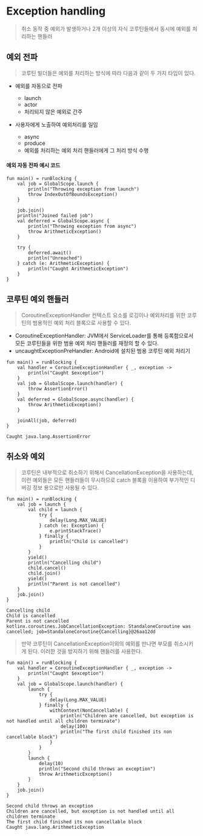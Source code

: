 # Exception handling
> 취소 동작 중 예외가 발생하거나 2개 이상의 자식 코루틴들에서 동시에 예외를 처리하는 핸들러

## 예외 전파
> 코루틴 빌더들은 예외를 처리하는 방식에 따라 다음과 같이 두 가지 타입이 있다.

- 예외를 자동으로 전파
  - launch
  - actor
  - 처리되지 않은 예외로 간주

- 사용자에게 노출하여 예외처리를 일임
  - async
  - produce
  - 예외를 처리하는 예외 처리 핸들러에게 그 처리 방식 수행

#### 예외 자동 전파 예시 코드
```
fun main() = runBlocking {
    val job = GlobalScope.launch {
        println("Throwing exception from launch")
        throw IndexOutOfBoundsException()
    }

    job.join()
    println("Joined failed job")
    val deferred = GlobalScope.async {
        println("Throwing exception from async")
        throw ArithmeticException()
    }

    try {
        deferred.await()
        println("Unreached")
    } catch (e: ArithmeticException) {
        println("Caught ArithmeticException")
    }
}
```

## 코루틴 예외 핸들러
> CoroutineExceptionHandler 컨텍스트 요소를 로깅이나 예외처리를 위한 코루틴의 범용적인 예외 처리 블록으로 사용할 수 있다.

- CoroutineExceptionHandler: JVM에서 ServiceLoader를 통해 등록함으로서 모든 코루틴들을 위한 범용 예외 처리 핸들러를 재정의 할 수 있다.
- uncaughtExceptionPreHandler: Android에 설치된 범용 코루틴 예외 처리기

```
fun main() = runBlocking {
    val handler = CoroutineExceptionHandler { _, exception ->
        println("Caught $exception")
    }
    val job = GlobalScope.launch(handler) {
        throw AssertionError()
    }
    val deferred = GlobalScope.async(handler) {
        throw ArithmeticException()
    }

    joinAll(job, deferred)
}

Caught java.lang.AssertionError
```

## 취소와 예외
> 코루틴은 내부적으로 취소하기 위해서 CancellationException을 사용하는데,  
이런 예외들은 모든 핸들러들이 무시하므로 catch 블록을 이용하여 부가적인 디버깅 정보 용으로만 사용될 수 있다.  

```
fun main() = runBlocking {
    val job = launch {
        val child = launch {
            try {
                delay(Long.MAX_VALUE)
            } catch (e: Exception) {
                e.printStackTrace()
            } finally {
                println("Child is cancelled")
            }
        }
        yield()
        println("Cancelling child")
        child.cancel()
        child.join()
        yield()
        println("Parent is not cancelled")
    }
    job.join()
}

Cancelling child
Child is cancelled
Parent is not cancelled
kotlinx.coroutines.JobCancellationException: StandaloneCoroutine was cancelled; job=StandaloneCoroutine{Cancelling}@26aa12dd
```

> 만약 코루틴이 CancellationException이외의 예외를 만나면 부모를 취소시키게 된다. 이러한 것을 방지하기 위해 핸들러를 사용한다.

```
fun main() = runBlocking {
    val handler = CoroutineExceptionHandler { _, exception ->
        println("Caught $exception")
    }
    val job = GlobalScope.launch(handler) {
        launch {
            try {
                delay(Long.MAX_VALUE)
            } finally {
                withContext(NonCancellable) {
                    println("Children are cancelled, but exception is not handled until all children terminate")
                    delay(100)
                    println("The first child finished its non cancellable block")
                }
            }
        }
        launch {
            delay(10)
            println("Second child throws an exception")
            throw ArithmeticException()
        }
    }
    job.join()
}

Second child throws an exception
Children are cancelled, but exception is not handled until all children terminate
The first child finished its non cancellable block
Caught java.lang.ArithmeticException
```
